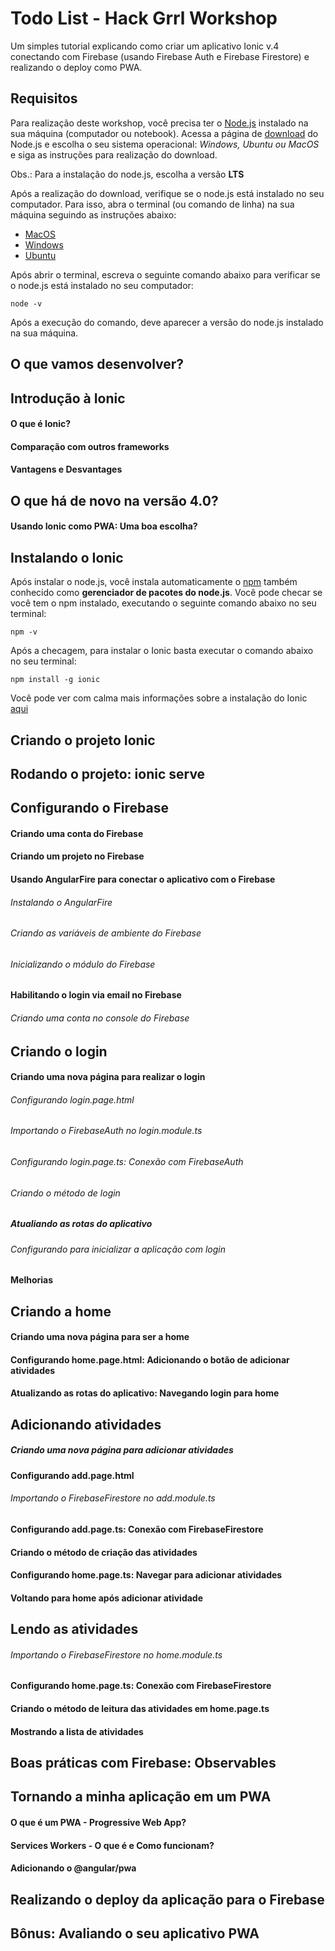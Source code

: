 # Todo List - Hack Grrl Workshop

Um simples tutorial explicando como criar um aplicativo Ionic v.4 conectando com Firebase (usando Firebase Auth e Firebase Firestore) e realizando o deploy como PWA.

## Requisitos

Para realização deste workshop, você precisa ter o [Node.js](https://nodejs.org/en/download/) instalado na sua máquina (computador ou notebook).
Acessa a página de [download](https://nodejs.org/en/download/) do Node.js e escolha o seu sistema operacional: *Windows, Ubuntu ou MacOS* e siga as instruções para realização do download.

Obs.: Para a instalação do node.js, escolha a versão **LTS**

Após a realização do download, verifique se o node.js está instalado no seu computador.
Para isso, abra o terminal (ou comando de linha) na sua máquina seguindo as instruções abaixo:

* [MacOS](https://pt.wikihow.com/Abrir-o-Terminal-no-Mac)
* [Windows](https://pt.wikihow.com/Abrir-o-Prompt-de-Comando-no-Windows)
* [Ubuntu](https://pt.wikihow.com/Abrir-uma-Janela-do-Terminal-no-Ubuntu)

Após abrir o terminal, escreva o seguinte comando abaixo para verificar se o node.js está instalado no seu computador: 

`node -v`

Após a execução do comando, deve aparecer a versão do node.js instalado na sua máquina.


## O que vamos desenvolver?

## Introdução à Ionic

#### O que é Ionic?

#### Comparação com outros frameworks

#### Vantagens e Desvantages

## O que há de novo na versão 4.0?

#### Usando Ionic como PWA: Uma boa escolha?

## Instalando o Ionic

Após instalar o node.js, você instala automaticamente o [npm](https://www.npmjs.com/) também conhecido como **gerenciador de pacotes do node.js**.
Você pode checar se você tem o npm instalado, executando o seguinte comando abaixo no seu terminal:

`npm -v`

Após a checagem, para instalar o Ionic basta executar o comando abaixo no seu terminal:

`npm install -g ionic`

Você pode ver com calma mais informações sobre a instalação do Ionic [aqui](https://ionicframework.com/docs/installation/cli)

## Criando o projeto Ionic

## Rodando o projeto: ionic serve

## Configurando o Firebase

#### Criando uma conta do Firebase

#### Criando um projeto no Firebase

#### Usando AngularFire para conectar o aplicativo com o Firebase

###### Instalando o AngularFire

###### Criando as variáveis de ambiente do Firebase

###### Inicializando o módulo do Firebase

#### Habilitando o login via email no Firebase

###### Criando uma conta no console do Firebase

## Criando o login

#### Criando uma nova página para realizar o login

###### Configurando login.page.html

###### Importando o FirebaseAuth no login.module.ts

###### Configurando login.page.ts: Conexão com FirebaseAuth

###### Criando o método de login

##### Atualiando as rotas do aplicativo

###### Configurando para inicializar a aplicação com login

#### Melhorias

## Criando a home

#### Criando uma nova página para ser a home

#### Configurando home.page.html: Adicionando o botão de adicionar atividades

#### Atualizando as rotas do aplicativo: Navegando login para home

## Adicionando atividades

##### Criando uma nova página para adicionar atividades

#### Configurando add.page.html

###### Importando o FirebaseFirestore no add.module.ts

#### Configurando add.page.ts: Conexão com FirebaseFirestore

#### Criando o método de criação das atividades

#### Configurando home.page.ts: Navegar para adicionar atividades

#### Voltando para home após adicionar atividade

## Lendo as atividades

###### Importando o FirebaseFirestore no home.module.ts

#### Configurando home.page.ts: Conexão com FirebaseFirestore

#### Criando o método de leitura das atividades em home.page.ts

#### Mostrando a lista de atividades

## Boas práticas com Firebase: Observables

## Tornando a minha aplicação em um PWA

#### O que é um PWA - Progressive Web App?

#### Services Workers - O que é e Como funcionam?

#### Adicionando o @angular/pwa

## Realizando o deploy da aplicação para o Firebase

## Bônus: Avaliando o seu aplicativo PWA